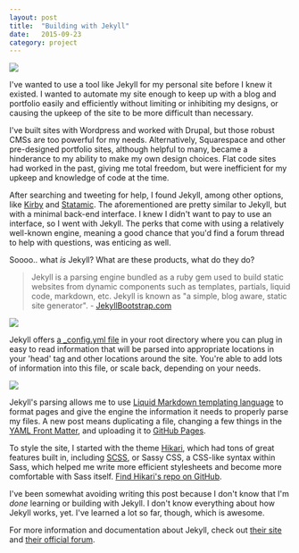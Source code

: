 ```yaml
---
layout: post
title:  "Building with Jekyll"
date:   2015-09-23
category: project
---
```


<img src="{{ site.baseurl }}/assets/img/jekyll.png">

I've wanted to use a tool like Jekyll for my personal site before I knew it existed. I wanted to automate my site enough to keep up with a blog and portfolio easily and efficiently without limiting or inhibiting my designs, or causing the upkeep of the site to be more difficult than necessary. 

I've built sites with Wordpress and worked with Drupal, but those robust CMSs are too powerful for my needs. Alternatively, Squarespace and other pre-designed portfolio sites, although helpful to many, became a hinderance to my ability to make my own design choices. Flat code sites had worked in the past, giving me total freedom, but were inefficient for my upkeep and knowledge of code at the time.

After searching and tweeting for help, I found Jekyll, among other options, like [Kirby](http://getkirby.com/) and [Statamic](http://statamic.com/). The aforementioned are pretty similar to Jekyll, but with a minimal back-end interface. I knew I didn't want to pay to use an interface, so I went with Jekyll. The perks that come with using a relatively well-known engine, meaning a good chance that you'd find a forum thread to help with questions, was enticing as well.

Soooo.. what *is* Jekyll? What are these products, what do they do?

>Jekyll is a parsing engine bundled as a ruby gem used to build static websites from dynamic components such as templates, partials, liquid code, markdown, etc. Jekyll is known as "a simple, blog aware, static site generator". - [JekyllBootstrap.com](http://jekyllbootstrap.com)

<img src="{{ site.baseurl }}/assets/img/jekyll-frontmatter.png">

Jekyll offers [a _config.yml file](https://jekyllrb.com/docs/configuration/) in your root directory where you can plug in easy to read information that will be parsed into appropriate locations in your 'head' tag and other locations around the site. You're able to add lots of information into this file, or scale back, depending on your needs.

<img src="{{ site.baseurl }}/assets/img/jekyll-config-code.png">

Jekyll's parsing allows me to use [Liquid Markdown templating language](https://jekyllrb.com/docs/templates/) to format pages and give the engine the information it needs to properly parse my files. A new post means duplicating a file, changing a few things in the [YAML Front Matter](http://jekyllrb.com/docs/frontmatter/), and uploading it to [GitHub Pages](https://pages.github.com/). 

To style the site, I started with the theme [Hikari](http://mx3m.github.io/hikari-for-jekyll/), which had tons of great features built in, including [SCSS](http://www.sitepoint.com/whats-difference-sass-scss/), or Sassy CSS, a CSS-like syntax within Sass, which helped me write more efficient stylesheets and become more comfortable with Sass itself. [Find Hikari's repo on GitHub](https://github.com/mx3m/hikari-for-Jekyll).

I've been somewhat avoiding writing this post because I don't know that I'm *done* learning or building with Jekyll. I don't know everything about how Jekyll works, yet. I've learned a lot so far, though, which is awesome. 

For more information and documentation about Jekyll, check out [their site](https://jekyllrb.com/) and [their official forum](https://talk.jekyllrb.com/).